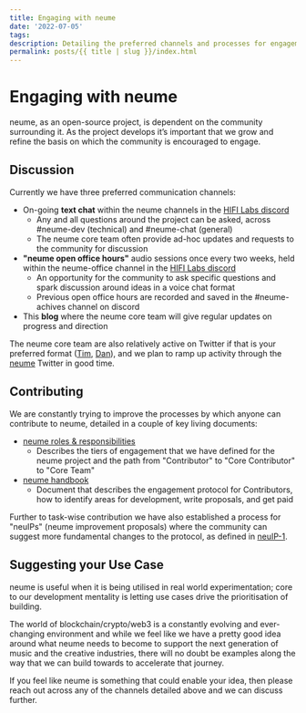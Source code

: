 ```yaml
---
title: Engaging with neume
date: '2022-07-05'
tags: 
description: Detailing the preferred channels and processes for engagement with neume 
permalink: posts/{{ title | slug }}/index.html
---
```


# Engaging with neume

neume, as an open-source project, is dependent on the community surrounding it. As the project develops it’s important that we grow and refine the basis on which the community is encouraged to engage.

## Discussion

Currently we have three preferred communication channels:
- On-going **text chat** within the neume channels in the [HIFI Labs discord](https://discord.gg/P5rrpZN4ds)
    - Any and all questions around the project can be asked, across #neume-dev (technical) and #neume-chat (general)
    - The neume core team often provide ad-hoc updates and requests to the community for discussion
- **"neume open office hours"** audio sessions once every two weeks, held within the neume-office channel in the [HIFI Labs discord](https://discord.gg/P5rrpZN4ds)
    - An opportunity for the community to ask specific questions and spark discussion around ideas in a voice chat format
    - Previous open office hours are recorded and saved in the #neume-achives channel on discord
- This **blog** where the neume core team will give regular updates on progress and direction

The neume core team are also relatively active on Twitter if that is your preferred format ([Tim](https://twitter.com/timdaub), [Dan](https://twitter.com/dan_djfnd_)), and we plan to ramp up activity through the [neume](https://twitter.com/neumenetwork) Twitter in good time.

## Contributing

We are constantly trying to improve the processes by which anyone can contribute to neume, detailed in a couple of key living documents:
- [neume roles & responsibilities](https://github.com/neume-network/documents/blob/main/roles%26responsibilities.md)
    - Describes the tiers of engagement that we have defined for the neume project and the path from "Contributor" to "Core Contributor" to "Core Team"
- [neume handbook](https://github.com/neume-network/documents/blob/main/neumehandbook.md)
    - Document that describes the engagement protocol for Contributors, how to identify areas for development, write proposals, and get paid

Further to task-wise contribution we have also established a process for "neuIPs" (neume improvement proposals) where the community can suggest more fundamental changes to the protocol, as defined in [neuIP-1](https://github.com/neume-network/neuIPs/blob/main/neuIPs/neuIP-1.md).

## Suggesting your Use Case

neume is useful when it is being utilised in real world experimentation; core to our development mentality is letting use cases drive the prioritisation of building.

The world of blockchain/crypto/web3 is a constantly evolving and ever-changing environment and while we feel like we have a pretty good idea around what neume needs to become to support the next generation of music and the creative industries, there will no doubt be examples along the way that we can build towards to accelerate that journey.

If you feel like neume is something that could enable your idea, then please reach out across any of the channels detailed above and we can discuss further.
